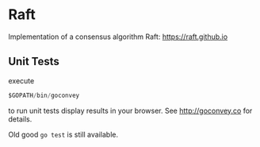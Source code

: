 # Raft

Implementation of a consensus algorithm Raft: https://raft.github.io


## Unit Tests

execute 
```go
$GOPATH/bin/goconvey
```

to run unit tests display results in your browser. See http://goconvey.co for details.

Old good `go test` is still available.
